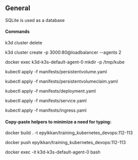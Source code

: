 <h2>General</h2>

SQLite is used as a database


<h4>Commands</h4> 

k3d cluster delete

k3d cluster create -p 3000:80@loadbalancer --agents 2

docker exec k3d-k3s-default-agent-0 mkdir -p /tmp/kube

kubectl apply -f manifests/persistentvolume.yaml

kubectl apply -f manifests/persistentvolumeclaim.yaml

kubectl apply -f manifests/deployment.yaml

kubectl apply -f manifests/service.yaml

kubectl apply -f manifests/ingress.yaml 



<h4> Copy-paste helpers to minimize a need for typing: </h4> 

docker build . -t epylkkan/training_kubernetes_devops:112-113

docker push epylkkan/training_kubernetes_devops:112-113

docker exec -it k3d-k3s-default-agent-0 bash

